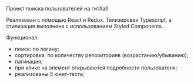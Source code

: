 Проект поиска пользователей на гитХаб

Реализован с помощью React и Redux. Типизирован Typescript, а стилизация выполнена с использованием Styled Components.

Функционал:
- поиск: по логину;
- сортировка: по количеству репозиториев (возрастанию/убыванию);
- пагинация;
- при клике на элемент открываются подробности пользователя;
- реализованы 3 юнит-теста;
